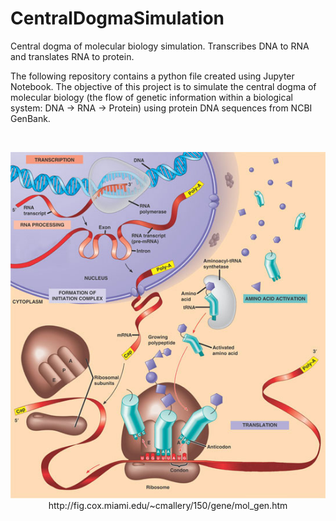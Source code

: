 # CentralDogmaSimulation
Central dogma of molecular biology simulation. Transcribes DNA to RNA and translates RNA to protein. 
<br>

The following repository contains a python file created using Jupyter Notebook. The objective of this project is to simulate the central dogma of molecular biology (the flow of genetic information within a biological system: DNA -> RNA -> Protein) using protein DNA sequences from NCBI GenBank.

<br>

<p align="center">
  <img src="https://github.com/ajmengistu/Central-Dogma-of-Molecular-Biology-Simulation/blob/master/centraldogma.jpg">
  <br>
  http://fig.cox.miami.edu/~cmallery/150/gene/mol_gen.htm
</p>
